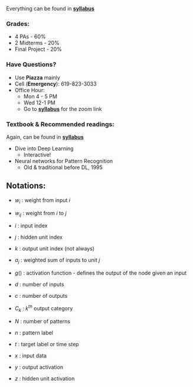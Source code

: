 Everything can be found in [**syllabus**](https://canvas.ucsd.edu/courses/44522/files/8644712?wrap=1)  
### Grades:
- 4 PAs - 60%
- 2 Midterms - 20%
- Final Project - 20%
### Have Questions?
- Use **Piazza** mainly
- Cell (**Emergency**): 619-823-3033
- Office Hour: 
	- Mon 4 - 5 PM 
	- Wed 12-1 PM
	- Go to [**syllabus**](https://canvas.ucsd.edu/courses/44522/files/8644712?wrap=1) for the zoom link
### Textbook & Recommended readings:
Again, can be found in [**syllabus**](https://canvas.ucsd.edu/courses/44522/files/8644712?wrap=1)
-  Dive into Deep Learning
	- Interactive!
- Neural networks for Pattern Recognition
	- Old & traditional before DL, 1995

## Notations:
- $w_{i}$ : weight from input *i* 
- $w_{ij}$ : weight from *i* to *j*
- *i* : input index
- *j* : hidden unit index
- *k* : output unit index (not always)
- $a_j$ : weighted sum of inputs to unit *j*
- $g()$ : activation function - defines the output of the node given an input

- $d$ : number of inputs
- $c$ : number of outputs
- $C_k$ : $k^{th}$ output category
- $N$ : number of patterns
- $n$ : pattern label
- $t$ : target label or time step
- $x$ : input data
- $y$ : output activation
- $z$ : hidden unit activation

